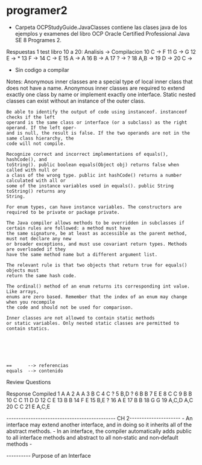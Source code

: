 # programer2
- Carpeta OCPStudyGuide.JavaClasses contiene las clases java de los ejemplos y examenes del libro
    OCP Oracle Certified Professional Java SE 8 Programes 2.
    
Respuestas 1 test libro 10 a 20:
Analisis -> Compilacion
10 C    ->  F
11 G    ->  G
12 E    -> *
13 F    ->
14 C    -> E
15 A    -> A
16 B    -> A
17 ?    -> ?
18 A,B  -> 
19 D    ->
20 C    ->

* Sin codigo a compilar

Notes:
    Anonymous inner classes are a special type of local inner class that does not have a name.
    Anonymous inner classes are required to extend exactly one class by name or implement
    exactly one interface. Static nested classes can exist without an instance of the outer class.

    Be able to identify the output of code using instanceof. instanceof checks if the left
    operand is the same class or interface (or a subclass) as the right operand. If the left oper-
    and is null, the result is false. If the two operands are not in the same class hierarchy, the
    code will not compile.
    
    Recognize correct and incorrect implementations of equals(), hashCode(), and
    toString(). public boolean equals(Object obj) returns false when called with null or
    a class of the wrong type. public int hashCode() returns a number calculated with all or
    some of the instance variables used in equals(). public String toString() returns any
    String.
    
    For enum types, can have instance variables. The constructors are required to be private or package private.
    
    The Java compiler allows methods to be overridden in subclasses if certain rules are followed: a method must have
    the same signature, be at least as accessible as the parent method, must not declare any new
    or broader exceptions, and must use covariant return types. Methods are overloaded if they
    have the same method name but a different argument list. 
    
    The relevant rule is that two objects that return true for equals() objects must
    return the same hash code.
    
    The ordinal() method of an enum returns its corresponding int value. Like arrays,
    enums are zero based. Remember that the index of an enum may change when you recompile
    the code and should not be used for comparison.
    
    Inner classes are not allowed to contain static methods
    or static variables. Only nested static classes are permitted to contain statics.
    
    



    
    ==      --> referencias
    equals  --> contenido
    
Review Questions

Response            Compiled
1  A                    A
2  A                    A
3  B                    C
4  C                    ?
5  B,D                  ?
6  B                    B
7  E                    E
8  C                    C
9  B                    B
10 C                    C
11 D                    D
12 C                    E
13 B                    B
14 F                    E
15 B,E                  ?
16 A                    E
17 B                    B
18 G                    G
19 A,C,D                A,C
20 C                    C
21 E                    A,C,E

--------------------------------------------- CH 2---------------------
    - An interface may extend another interface, and in doing so it inherits all of the abstract methods.
    - In an interface, the compiler automatically adds public to all interface methods and abstract to all non‐static and non‐default methods
    - 

---------- Purpose of an Interface

